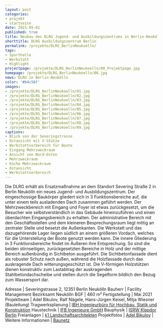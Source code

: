 ```yaml
---
layout: post
categories:
- projekt 
- startseite
date: 2021-05-01
published: true
title: Neubau des DLRG Jugend- und Ausbildungszentrums in Berlin-Neukölln
shorttitle: DLRG Ausbildungszentrum Berlin
permalink: /projekte/DLRG_BerlinNeukoelln/
tags: 
- Sporthalle
- Werkstatt
- Highlight
projectpage: /projekte/DLRG_BerlinNeukoelln/00_Projektpage.jpg
homepage: /projekte/DLRG_BerlinNeukoelln/06.jpg
news: DLRG in Berlin-Neukölln
color: '#b4c58f'
images:
- /projekte/DLRG_BerlinNeukoelln/01.jpg
- /projekte/DLRG_BerlinNeukoelln/02.jpg
- /projekte/DLRG_BerlinNeukoelln/03.jpg
- /projekte/DLRG_BerlinNeukoelln/04.jpg
- /projekte/DLRG_BerlinNeukoelln/05.jpg
- /projekte/DLRG_BerlinNeukoelln/06.jpg
- /projekte/DLRG_BerlinNeukoelln/07.jpg
- /projekte/DLRG_BerlinNeukoelln/08.jpg
- /projekte/DLRG_BerlinNeukoelln/09.jpg
captions:
- Blick von der Severingstrasse
- Ostansicht mit V-Stütze
- Werkstattvorbereich für Boote
- Eingang Mehrzweckraum
- Ansicht von Nord-Osten
- Mehrzweckraum
- Küche Mehrzweckraum 
- Ostansicht
- Werkstattvorbereich
---
```


Die DLRG erhält als Ersatzmaßnahme an dem Standort Severing Straße 2 in Berlin Neukölln ein neues Jugend- und Ausbildungszentrum. Der eingeschossige Baukörper gliedert sich in 3 Funktionsbereiche auf, die unter einem teils ausladenden Dach zusammen geführt werden. Der Mehrzweckbereich mit Eingang und Foyer ist etwas zurückgesetzt, um die Besucher wie selbstverständlich in das Gebäude hineinzuführen und einen überdachten Eingangsbereich zu erhalten. Der administrative Bereich mit den Geschäftsstellen und dem kleineren Besprechungsraum liegt mittig an zentraler Stelle und besetzt die Außenkanten. Die Werkstatt und das dazugehörende Lager liegen südlich an einem größeren Vordach, welches für die Unterstellung der Boote genutzt werden kann. 
Die innere Gliederung in 3 Funktionsbereiche findet im Äußeren ihre Entsprechung. So sind die beiden stirnseitigen, zurückgesetzten Bereiche in Holz und der mittige Bereich außenbündig in Sichtbeton ausgeführt. Die Sichtbetonfassade dient als robuster Schutz nach außen, während die Holzfassade durch das auskragende Dach witterungsgeschützt ist. Die V-förmigen Holzstützen dienen konstruktiv zum Lastabtrag der auskragenden Stahlbetondachscheibe und stellen durch die Segelform bildlich den Bezug zum Wassersport dar.


Adresse					|		Severingstrasse 2, 12351 Berlin Neukölln
Bauherr					|		Facility Management Bezirksamt Neukölln
BGF						|		460 m²
Fertigstellung			|		Mai 2021
Projektteam				|		Adel Bikulov, Ralf Nägele, Hans-Jürgen Keisel, Mitja Wiesner (Bauleitung)
Tragwerksplanung		|		[IBH Ingenieurbüro für Hochbau, Statik und Konstruktion](https://www.ihb-brandenburg.de)
Haustechnik				|		[IFB Ingenieure GmbH](https://ifb.info)
Bauphysik 				|		[ISRW  Klapdor Berlin](https://www.isrw-klapdor.de)
Freianlagen				|		[k1 Landschaftsarchitekten](http://www.k1-berlin.de)
Projektfotos			|		[Adel Bikulov](https://www.fzwanzig.com)
                               	|    
Weitere Informationen   |   	[Baunetz](https://www.baunetz.de/meldungen/Meldungen-Numrich_Albrecht_Klumpp_in_Berlin-Neukoelln_7694999.html) 
